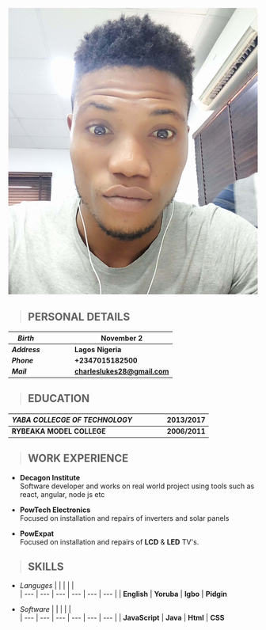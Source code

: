 ![Charles Picture](img/small.jpg)
>  ## **PERSONAL DETAILS**  

  *Birth* |  |  |  |   | November 2 
   | --- | --- | --- | --- | --- | ---   
   __*Address*__  |  |  |  |   | **Lagos Nigeria**
   __*Phone*__ |  |  |  |   | **+2347015182500**  
   __*Mail*__  |  |  |  |   | **charleslukes28@gmail.com**
  

>  ## **EDUCATION**    
  *YABA COLLECGE OF TECHNOLOGY* |  |  |  |   | 2013/2017
   | --- | --- | --- | --- | --- | ---  
 __RYBEAKA MODEL COLLEGE__ |  |  |  |   | **2006/2011**

>  ## **WORK EXPERIENCE**    
* __Decagon Institute__  
Software developer and works on real world project using tools such as react, angular, node js etc 
* __PowTech Electronics__  
Focused on installation and repairs of inverters and solar panels

* __PowExpat__  
Focused on installation and repairs of **LCD** & **LED** TV's.

>  ## **SKILLS**    
* _Languges_  |  |  |  |   |   
| --- | --- | --- | --- | --- | --- 
 |  | **English** | **Yoruba**  | **Igbo**  | **Pidgin**   
 

*  _Software_  |  |  |  |   |   
 | --- | --- | --- | --- | --- | --- 
 |  | **JavaScript** | **Java** | **Html**  |  **CSS**  








